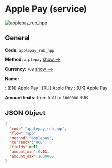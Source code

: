 
# Apple Pay (service) 
![applepay_rub_hpp](https://static.openfintech.io/payment_methods/applepay_rub_hpp/logo.svg?w=400&c=v0.59.26#w200)  

## General 
 
**Code:** `applepay_rub_hpp` 
 
**Method:** `applepay` 
 [show -->](/payment-methods/applepay/) 
 
**Currency:** `RUB` [show -->](/currencies/RUB/) 
 
**Name:** 
 
:	[EN] Apple Pay 
:	[RU] Apple Pay 
:	[UK] Apple Pay 
 
**Amount limits:** from `0.01` to `1000000` RUB 

## JSON Object 

```json
{
  "code":"applepay_rub_hpp",
  "flow":"hpp",
  "method":"applepay",
  "currency":"RUB",
  "fields":null,
  "amount_min":0.01,
  "amount_max":1000000
}
```  
